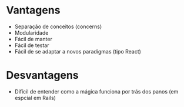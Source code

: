 # Vantagens
- Separação de conceitos (concerns)
- Modularidade
- Fácil de manter
- Fácil de testar
- Fácil de se adaptar a novos paradigmas (tipo React)

# Desvantagens
- Difícil de entender como a mágica funciona por trás dos panos (em espcial em Rails)